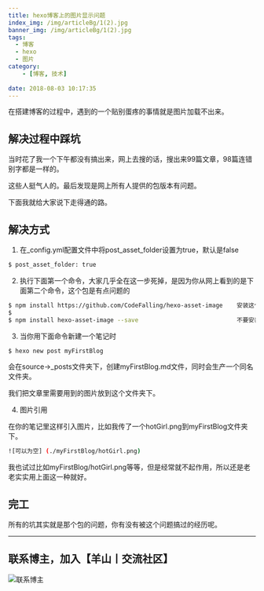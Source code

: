 ```yaml
---
title: hexo博客上的图片显示问题
index_img: /img/articleBg/1(2).jpg
banner_img: /img/articleBg/1(2).jpg
tags:
  - 博客
  - hexo
  - 图片
category:
    - [博客, 技术]
 
date: 2018-08-03 10:17:35
---
```


在搭建博客的过程中，遇到的一个贴别蛋疼的事情就是图片加载不出来。

## 解决过程中踩坑

当时花了我一个下午都没有搞出来，网上去搜的话，搜出来99篇文章，98篇连错别字都是一样的。

这些人挺气人的。最后发现是网上所有人提供的包版本有问题。

下面我就给大家说下走得通的路。

## 解决方式

1. 在_config.yml配置文件中将post_asset_folder设置为true，默认是false

``` bash
$ post_asset_folder: true
```

2. 执行下面第一个命令，大家几乎全在这一步死掉，是因为你从网上看到的是下面第二个命令，这个包是有点问题的

``` bash
$ npm install https://github.com/CodeFalling/hexo-asset-image    安装这个
$ 
$ npm install hexo-asset-image --save                            不要安装这个(坑死个人哩)
```

3. 当你用下面命令新建一个笔记时

``` bash
$ hexo new post myFirstBlog
```

会在source->_posts文件夹下，创建myFirstBlog.md文件，同时会生产一个同名文件夹。

我们把文章里需要用到的图片放到这个文件夹下。

4. 图片引用

在你的笔记里这样引入图片，比如我传了一个hotGirl.png到myFirstBlog文件夹下。

``` bash
![可以为空] (./myFirstBlog/hotGirl.png)
```

我也试过比如myFirstBlog/hotGirl.png等等，但是经常就不起作用，所以还是老老实实用上面这一种就好。

## 完工

所有的坑其实就是那个包的问题，你有没有被这个问题搞过的经历呢。

---

## 联系博主，加入【羊山丨交流社区】
![联系博主](/img/icon/wechatFindMe.png)